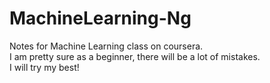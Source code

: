# MachineLearning-Ng

Notes for Machine Learning class on coursera.<br>
I am pretty sure as a beginner, there will be a lot of mistakes.<br>
I will try my best!

